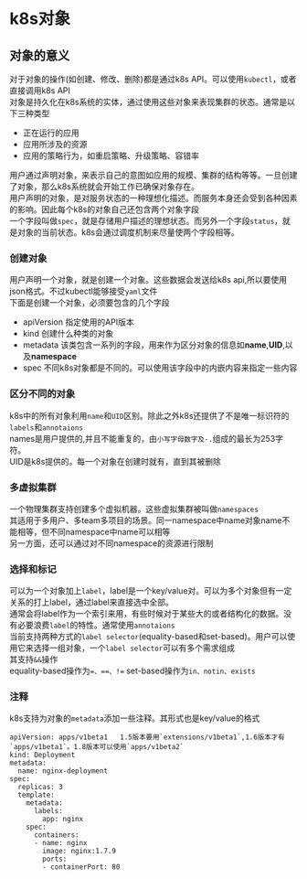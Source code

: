 # k8s对象
## 对象的意义
对于对象的操作(如创建、修改、删除)都是通过k8s API。可以使用`kubectl`，或者直接调用k8s API   
对象是持久化在k8s系统的实体，通过使用这些对象来表现集群的状态。通常是以下三种类型  
- 正在运行的应用
- 应用所涉及的资源
- 应用的策略行为，如重启策略、升级策略、容错率  

用户通过声明对象，来表示自己的意图如应用的规模、集群的结构等等。一旦创建了对象，那么k8s系统就会开始工作已确保对象存在。  
用户声明的对象，是对服务状态的一种理想化描述。而服务本身还会受到各种因素的影响。因此每个k8s的对象自己还包含两个对象字段  
一个字段叫做`spec`，就是存储用户描述的理想状态。而另外一个字段`status`，就是对象的当前状态。k8s会通过调度机制来尽量使两个字段相等。  

### 创建对象
用户声明一个对象，就是创建一个对象。这些数据会发送给k8s api,所以要使用json格式。不过kubectl能够接受`yaml`文件  
下面是创建一个对象，必须要包含的几个字段  
- apiVersion
指定使用的API版本
- kind
创建什么种类的对象
- metadata
该类包含一系列的字段，用来作为区分对象的信息如**name**,**UID**,以及**namespace**
- spec
不同k8s对象都是不同的。可以使用该字段中的内嵌内容来指定一些内容  

### 区分不同的对象
k8s中的所有对象利用`name`和`UID`区别。除此之外k8s还提供了不是唯一标识符的`labels`和`annotaions`  
names是用户提供的,并且不能重复的，由`小写字母数字及-.`组成的最长为253字符。  
UID是k8s提供的。每一个对象在创建时就有，直到其被删除  

### 多虚拟集群
一个物理集群支持创建多个虚拟机器。这些虚拟集群被叫做`namespaces`  
其适用于多用户、多team多项目的场景。同一namespace中name对象name不能相等，但不同namespace中name可以相等  
另一方面，还可以通过对不同namespace的资源进行限制  

### 选择和标记
可以为一个对象加上`label`，label是一个key/value对。可以为多个对象但有一定关系的打上label，通过label来直接选中全部。  
通常会将label作为一个索引来用，有些时候对于某些大的或者结构化的数据。没有必要浪费`label`的特性。通常使用`annotaions`  
当前支持两种方式的`label selector`(equality-based和set-based)。用户可以使用它来选择一组对象，一个`label selector`可以有多个需求组成  
其支持`&&`操作  
equality-based操作为`=、==、!=`
set-based操作为`in、notin、exists`

### 注释
k8s支持为对象的`metadata`添加一些注释。其形式也是key/value的格式

```
apiVersion: apps/v1beta1   1.5版本要用`extensions/v1beta1`,1.6版本才有`apps/v1beta1`。1.8版本可以使用`apps/v1beta2`
kind: Deployment
metadata:
  name: nginx-deployment
spec:
  replicas: 3
  template:
    metadata:
      labels:
        app: nginx
    spec:
      containers:
      - name: nginx
        image: nginx:1.7.9
        ports:
        - containerPort: 80
```
